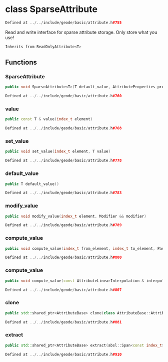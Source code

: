 # class SparseAttribute

```cpp
Defined at ../../include/geode/basic/attribute.h#755
```

 Read and write interface for sparse attribute storage. Only store what you use!



```cpp
Inherits from ReadOnlyAttribute<T>
```



## Functions

### SparseAttribute

```cpp
public void SparseAttribute<T>(T default_value, AttributeProperties properties, PassKey )
```

```cpp
Defined at ../../include/geode/basic/attribute.h#760
```

### value

```cpp
public const T & value(index_t element)
```

```cpp
Defined at ../../include/geode/basic/attribute.h#768
```

### set_value

```cpp
public void set_value(index_t element, T value)
```

```cpp
Defined at ../../include/geode/basic/attribute.h#778
```

### default_value

```cpp
public T default_value()
```

```cpp
Defined at ../../include/geode/basic/attribute.h#783
```

### modify_value

```cpp
public void modify_value(index_t element, Modifier && modifier)
```

```cpp
Defined at ../../include/geode/basic/attribute.h#789
```

### compute_value

```cpp
public void compute_value(index_t from_element, index_t to_element, PassKey )
```

```cpp
Defined at ../../include/geode/basic/attribute.h#800
```

### compute_value

```cpp
public void compute_value(const AttributeLinearInterpolation & interpolation, index_t to_element, PassKey )
```

```cpp
Defined at ../../include/geode/basic/attribute.h#807
```

### clone

```cpp
public std::shared_ptr<AttributeBase> clone(class AttributeBase::AttributeKey )
```

```cpp
Defined at ../../include/geode/basic/attribute.h#881
```

### extract

```cpp
public std::shared_ptr<AttributeBase> extract(absl::Span<const index_t> old2new, index_t nb_elements, class AttributeBase::AttributeKey )
```

```cpp
Defined at ../../include/geode/basic/attribute.h#910
```



